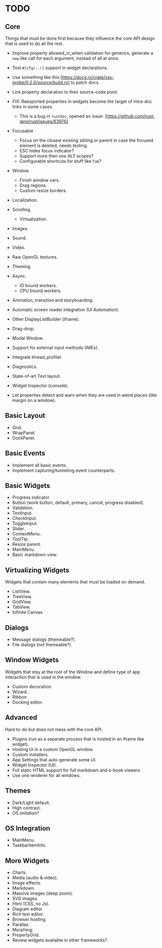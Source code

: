 # TODO

## Core

Things that must be done first because they influence the core API design that is used to do all the rest.

* Improve property allowed_in_when validation for generics, generate a `new` like call for each
  argument, instead of all at once.
* Test `#[cfg(..)]` support in widget declarations.
* Use something like this [https://docs.rs/crate/xss-probe/0.2.0/source/build.rs] to patch docs.
* Link property declaration to their source-code point.
* FIX: Reexported properties in widgets become the target of intra-doc links in some cases.
  - This is a bug in `rustdoc`, opened an issue: [https://github.com/rust-lang/rust/issues/83976]

* Focusable
  * Focus on the closest existing sibling or parent in case the focused element is deleted, needs testing.
  * ESC hides focus indicator?
  * Support more then one ALT scopes?
  * Configurable shortcuts for stuff like `Tab`?

* Window
  * Finish window vars.
  * Drag regions.
  * Custom resize borders.

* Localization.
* Scrolling.
  * Virtualization.
* Images.
* Sound.
* Video.
* Raw OpenGL textures.
* Theming.
* Async.
  * IO bound workers.
  * CPU bound workers.

* Animation, transition and storyboarding.
* Automatic screen reader integration (UI Automation).
* Other DisplayListBuilder (iframe).
* Drag-drop.
* Modal Window.
* Support for external input methods (IMEs).
* Integrate thread_profiler.
* Diagnostics.
* State-of-art Text layout.
* Widget Inspector (console).
* Let properties detect and warn when they are used in weird places (like margin on a window).

## Basic Layout

* Grid.
* WrapPanel.
* DockPanel.

## Basic Events

* Implement all basic events.
* Implement capturing/tunneling event counterparts.

## Basic Widgets

* Progress indicator.
* Button (work button, default, primary, cancel, progress disabled).
* Validation.
* TextInput.
* CheckInput.
* ToggleInput.
* Slider.
* ContextMenu.
* ToolTip.
* Resize parent.
* MainMenu.
* Basic markdown view.

## Virtualizing Widgets

Widgets that contain many elements that must be loaded on demand.

* ListView.
* TreeView.
* GridView.
* TabView.
* Infinite Canvas.

## Dialogs

* Message dialogs (themeable?).
* File dialogs (not themeable?).

## Window Widgets

Widgets that stay at the root of the Window and define type of app interaction that is used in the window.

* Custom decoration.
* Wizard.
* Ribbon.
* Docking editor.

## Advanced

Hard to-do but does not mess with the core API.

* Plugins (run as a separate process that is hosted in an iframe like widget).
* Hosting Ui in a custom OpenGL window.
* Custom installers.
* App Settings that auto-generate some UI.
* Widget Inspector (UI).
* Full static HTML support for full markdown and e-book viewers.
* Use one renderer for all windows.

## Themes

* Dark/Light default.
* High contrast.
* OS imitation?

## OS Integration

* MainMenu.
* TaskbarItemInfo.

## More Widgets

* Charts.
* Media (audio & video).
* Image effects.
* Markdown.
* Massive images (deep zoom).
* SVG images.
* Html (CSS, no Js).
* Diagram editor.
* Rich text editor.
* Browser hosting.
* Parallax.
* Morphing.
* PropertyGrid.
* Review widgets available in other frameworks?